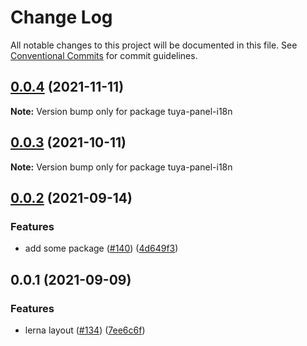 # Change Log

All notable changes to this project will be documented in this file.
See [Conventional Commits](https://conventionalcommits.org) for commit guidelines.

## [0.0.4](https://github.com/tuya/tuya-panel-kit/compare/tuya-panel-i18n@0.0.3...tuya-panel-i18n@0.0.4) (2021-11-11)

**Note:** Version bump only for package tuya-panel-i18n





## [0.0.3](https://github.com/tuya/tuya-panel-kit/compare/tuya-panel-i18n@0.0.2...tuya-panel-i18n@0.0.3) (2021-10-11)

**Note:** Version bump only for package tuya-panel-i18n





## [0.0.2](https://github.com/tuya/tuya-panel-kit/compare/tuya-panel-i18n@0.0.1...tuya-panel-i18n@0.0.2) (2021-09-14)


### Features

* add some package ([#140](https://github.com/tuya/tuya-panel-kit/issues/140)) ([4d649f3](https://github.com/tuya/tuya-panel-kit/commit/4d649f3020ac96bc9aa16c0d27f925b13244317c))





## 0.0.1 (2021-09-09)


### Features

* lerna layout ([#134](https://github.com/tuya/tuya-panel-kit/issues/134)) ([7ee6c6f](https://github.com/tuya/tuya-panel-kit/commit/7ee6c6fd4f7a3f4131da3099b6b203ba9097fe1d))
